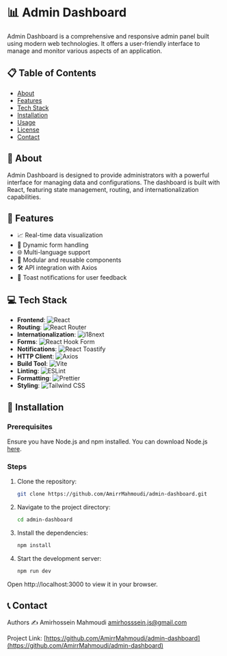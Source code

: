 # 📊 Admin Dashboard

Admin Dashboard is a comprehensive and responsive admin panel built using modern web technologies. It offers a user-friendly interface to manage and monitor various aspects of an application.

## 📋 Table of Contents
- [About](#about)
- [Features](#features)
- [Tech Stack](#tech-stack)
- [Installation](#installation)
- [Usage](#usage)
- [License](#license)
- [Contact](#contact)

## 📖 About
Admin Dashboard is designed to provide administrators with a powerful interface for managing data and configurations. The dashboard is built with React, featuring state management, routing, and internationalization capabilities.

## 🌟 Features
- 📈 Real-time data visualization
- 🔄 Dynamic form handling
- 🌐 Multi-language support
- 📂 Modular and reusable components
- 🛠️ API integration with Axios
- 🔔 Toast notifications for user feedback

## 💻 Tech Stack
- **Frontend**: ![React](https://img.shields.io/badge/React-20232A?style=for-the-badge&logo=react&logoColor=61DAFB)
- **Routing**: ![React Router](https://img.shields.io/badge/React%20Router-CA4245?style=for-the-badge&logo=reactrouter&logoColor=white)
- **Internationalization**: ![i18next](https://img.shields.io/badge/i18next-26A69A?style=for-the-badge&logo=i18next&logoColor=white)
- **Forms**: ![React Hook Form](https://img.shields.io/badge/React%20Hook%20Form-EC5990?style=for-the-badge&logo=reacthookform&logoColor=white)
- **Notifications**: ![React Toastify](https://img.shields.io/badge/React%20Toastify-FFDD57?style=for-the-badge&logo=reacttoastify&logoColor=white)
- **HTTP Client**: ![Axios](https://img.shields.io/badge/Axios-5A29E4?style=for-the-badge&logo=axios&logoColor=white)
- **Build Tool**: ![Vite](https://img.shields.io/badge/Vite-646CFF?style=for-the-badge&logo=vite&logoColor=white)
- **Linting**: ![ESLint](https://img.shields.io/badge/ESLint-4B32C3?style=for-the-badge&logo=eslint&logoColor=white)
- **Formatting**: ![Prettier](https://img.shields.io/badge/Prettier-F7B93E?style=for-the-badge&logo=prettier&logoColor=white)
- **Styling**: ![Tailwind CSS](https://img.shields.io/badge/Tailwind_CSS-38B2AC?style=for-the-badge&logo=tailwind-css&logoColor=white)

## 🚀 Installation
### Prerequisites
Ensure you have Node.js and npm installed. You can download Node.js [here](https://nodejs.org/).

### Steps
1. Clone the repository:
    ```bash
    git clone https://github.com/AmirrMahmoudi/admin-dashboard.git
    ```
2. Navigate to the project directory:
    ```bash
    cd admin-dashboard
    ```
3. Install the dependencies:
    ```bash
    npm install
    ```
4. Start the development server:
    ```bash
    npm run dev
    ```
Open http://localhost:3000 to view it in your browser.



## 📞 Contact

Authors ✍️ Amirhossein Mahmoudi
 [amirhosssein.js@gmail.com](mailto:amirhosssein.js@gmail.com)

Project Link: [https://github.com/AmirrMahmoudi/admin-dashboard](https://github.com/AmirrMahmoudi/admin-dashboard)
